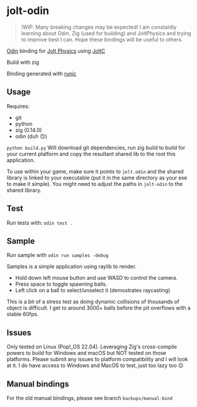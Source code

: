# jolt-odin

> !WIP: Many breaking changes may be expected! I am constantly learning about Odin, Zig (used for building) and JoltPhysics and trying to improve best I can. Hope these bindings will be useful to others.

[Odin](https://odin-lang.org/:) binding for [Jolt Physics](https://github.com/jrouwe/JoltPhysics) using [JoltC](https://github.com/amerkoleci/joltc)

Build with zig

Binding generated with [runic](https://github.com/Samudevv/runic)

## Usage
Requires:
- git
- python
- zig (0.14.0)
- odin (duh 🙃)

`python build.py` Will download git dependencies, run zig build to build for your current platform and copy the resultant shared lib to the root this application.

To use within your game, make sure it points to `jolt.odin` and the shared library is linked to your executable (put it in the same directory as your exe to make it simple). You might need to adjust the paths in `jolt-odin` to the shared library.

## Test
Run tests with: `odin test .`

## Sample
Run sample with `odin run samples -debug`

Samples is a simple application using raylib to render.
- Hold down left mouse button and use WASD to control the camera.
- Press space to toggle spawning balls.
- Left click on a ball to select/unselect it (demostrates raycasting)

This is a bit of a stress test as doing dynamic collisions of thousands of object is difficult. I get to around 3000+ balls before the pit overflows with a stable 60fps.

## Issues
Only tested on Linux (Pop!_OS 22.04).
Leveraging Zig's cross-compile powers to build for Windows and macOS but NOT tested on those platforms.
Please submit any issues to platform compatibility and I will look at it. I do have access to Windows and MacOS to test, just too lazy too 😉

## Manual bindings
For the old manual bindings, please see branch `backups/manual-bind`

